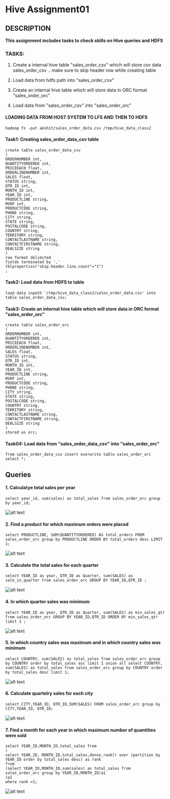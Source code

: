 # Hive Assignment01

## DESCRIPTION

<B>This assignment includes tasks to check skills on Hive queries and HDFS</b>

### TASKS:
1. Create a internal hive table "sales_order_csv" which will store csv data sales_order_csv .. make sure to skip header row while creating table

2. Load data from hdfs path into "sales_order_csv" 

3. Create an internal hive table which will store data in ORC format "sales_order_orc"

4. Load data from "sales_order_csv" into "sales_order_orc"


#### LOADING DATA FROM HOST SYSTEM TO LFS AND THEN TO HDFS

```
hadoop fs -put akshit/sales_order_data.csv /tmp/hive_data_class2
```

#### Task1: Creating sales_order_data_csv table
```
create table sales_order_data_csv
(
ORDERNUMBER int,
QUANTITYORDERED int,
PRICEEACH float,
ORDERLINENUMBER int,
SALES float,
STATUS string,
QTR_ID int,
MONTH_ID int,
YEAR_ID int,
PRODUCTLINE string,
MSRP int,
PRODUCTCODE string,
PHONE string,
CITY string,
STATE string,
POSTALCODE string,
COUNTRY string,
TERRITORY string,
CONTACTLASTNAME string,
CONTACTFIRSTNAME string,
DEALSIZE string
)
row format delimited
fields terminated by ','
tblproperties("skip.header.line.count"="1")
; 
```
 
#### Task2: Load data from HDFS to table
```
load data inpath '/tmp/hive_data_class2/sales_order_data.csv' into table sales_order_data_csv;

```

#### Task3:  Create an internal hive table which will store data in ORC format "sales_order_orc"
```
create table sales_order_orc
(
ORDERNUMBER int,
QUANTITYORDERED int,
PRICEEACH float,
ORDERLINENUMBER int,
SALES float,
STATUS string,
QTR_ID int,
MONTH_ID int,
YEAR_ID int,
PRODUCTLINE string,
MSRP int,
PRODUCTCODE string,
PHONE string,
CITY string,
STATE string,
POSTALCODE string,
COUNTRY string,
TERRITORY string,
CONTACTLASTNAME string,
CONTACTFIRSTNAME string,
DEALSIZE string
)
stored as orc;
```


#### Task04: Load data from "sales_order_data_csv" into "sales_order_orc"
```
from sales_order_data_csv insert overwrite table sales_order_orc select *;
```


## Queries


#### 1. Calculatye total sales per year
```
select year_id, sum(sales) as total_sales from sales_order_orc group by year_id;
```
![alt text](https://github.com/Akshit99/Inueron_BDE_Assignments/blob/main/Hive_Assignments/Assigment01/Screenshots/q1.PNG)


#### 2. Find a product for which maximum orders were placed
```
select PRODUCTLINE, SUM(QUANTITYORDERED) AS total_orders FROM sales_order_orc group by PRODUCTLINE ORDER BY total_orders desc LIMIT 1;
```
![alt text](https://github.com/Akshit99/Inueron_BDE_Assignments/blob/main/Hive_Assignments/Assigment01/Screenshots/query2.PNG)


#### 3. Calculate the total sales for each quarter
```
select YEAR_ID as year, QTR_ID as Quarter, sum(SALES) as sale_in_quarter from sales_order_orc GROUP BY YEAR_ID,QTR_ID ;
```
![alt text](https://github.com/Akshit99/Inueron_BDE_Assignments/blob/main/Hive_Assignments/Assigment01/Screenshots/QUERY3.PNG)


#### 4. In which quarter sales was minimum
```
select YEAR_ID as year, QTR_ID as Quarter, sum(SALES) as min_sales_qtr from sales_order_orc GROUP BY YEAR_ID,QTR_ID ORDER BY min_sales_qtr limit 1 ;
```
![alt text](https://github.com/Akshit99/Inueron_BDE_Assignments/blob/main/Hive_Assignments/Assigment01/Screenshots/q4.PNG)

#### 5. In which country sales was maximum and in which country sales was minimum
```
select COUNTRY, sum(SALES) as total_sales from sales_order_orc group by COUNTRY order by total_sales asc limit 1 union all select COUNTRY, sum(SALES) as total_sales from sales_order_orc group by COUNTRY order by total_sales desc limit 1;
```
![alt text](https://github.com/Akshit99/Inueron_BDE_Assignments/blob/main/Hive_Assignments/Assigment01/Screenshots/Q5.PNG)

#### 6.  Calculate quartelry sales for each city
```
select CITY,YEAR_ID, QTR_ID,SUM(SALES) FROM sales_order_orc group by CITY,YEAR_ID, QTR_ID;
```
![alt text](https://github.com/Akshit99/Inueron_BDE_Assignments/blob/main/Hive_Assignments/Assigment01/Screenshots/q6.PNG)


#### 7.  Find a month for each year in which maximum number of quantities were sold
```
select YEAR_ID,MONTH_ID,total_sales from
(
select YEAR_ID, MONTH_ID,total_sales,dense_rank() over (partition by YEAR_ID order by total_sales desc) as rank 
from
(select YEAR_ID,MONTH_ID,sum(sales) as total_sales from sales_order_orc group by YEAR_ID,MONTH_ID)a1
)a2 
where rank =1;
```
![alt text](https://github.com/Akshit99/Inueron_BDE_Assignments/blob/main/Hive_Assignments/Assigment01/Screenshots/q7.PNG)
